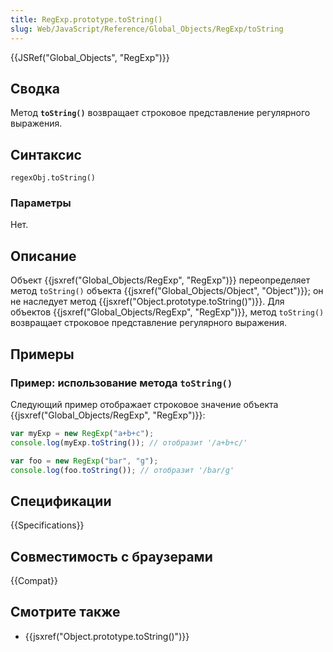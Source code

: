 ```yaml
---
title: RegExp.prototype.toString()
slug: Web/JavaScript/Reference/Global_Objects/RegExp/toString
---
```


{{JSRef("Global_Objects", "RegExp")}}

## Сводка

Метод **`toString()`** возвращает строковое представление регулярного выражения.

## Синтаксис

```
regexObj.toString()
```

### Параметры

Нет.

## Описание

Объект {{jsxref("Global_Objects/RegExp", "RegExp")}} переопределяет метод `toString()` объекта {{jsxref("Global_Objects/Object", "Object")}}; он не наследует метод {{jsxref("Object.prototype.toString()")}}. Для объектов {{jsxref("Global_Objects/RegExp", "RegExp")}}, метод `toString()` возвращает строковое представление регулярного выражения.

## Примеры

### Пример: использование метода `toString()`

Следующий пример отображает строковое значение объекта {{jsxref("Global_Objects/RegExp", "RegExp")}}:

```js
var myExp = new RegExp("a+b+c");
console.log(myExp.toString()); // отобразит '/a+b+c/'

var foo = new RegExp("bar", "g");
console.log(foo.toString()); // отобразит '/bar/g'
```

## Спецификации

{{Specifications}}

## Совместимость с браузерами

{{Compat}}

## Смотрите также

- {{jsxref("Object.prototype.toString()")}}
